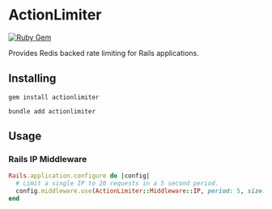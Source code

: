 # ActionLimiter

[![Ruby Gem](https://github.com/angryboat/actionlimiter/actions/workflows/ruby-gem.yml/badge.svg?event=push)](https://github.com/angryboat/actionlimiter/actions/workflows/ruby-gem.yml)

Provides Redis backed rate limiting for Rails applications.

## Installing

```shell
gem install actionlimiter
```

```shell
bundle add actionlimiter
```

## Usage

### Rails IP Middleware

```ruby
Rails.application.configure do |config|
  # Limit a single IP to 20 requests in a 5 second period.
  config.middleware.use(ActionLimiter::Middleware::IP, period: 5, size: 20)
end
```
